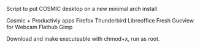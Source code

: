 Script to put COSMIC desktop on a new minimal arch install

Cosmic + Productiviy apps
Firefox
Thunderbird
Libreoffice Fresh
Gucview for Webcam
Flathub
Gimp

Download and make executeable with chmod+x, run as root.
